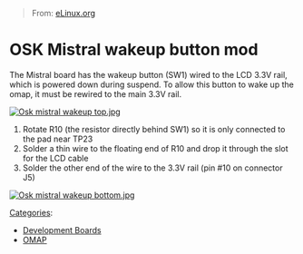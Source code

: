 > From: [eLinux.org](http://eLinux.org/OSK_Mistral_wakeup_button_mod "http://eLinux.org/OSK_Mistral_wakeup_button_mod")


# OSK Mistral wakeup button mod



The Mistral board has the wakeup button (SW1) wired to the LCD 3.3V
rail, which is powered down during suspend. To allow this button to wake
up the omap, it must be rewired to the main 3.3V rail.

[![Osk mistral wakeup
top.jpg](http://eLinux.org/images/d/de/Osk_mistral_wakeup_top.jpg)](http://eLinux.org/File:Osk_mistral_wakeup_top.jpg)

1.  Rotate R10 (the resistor directly behind SW1) so it is only
    connected to the pad near TP23
2.  Solder a thin wire to the floating end of R10 and drop it through
    the slot for the LCD cable
3.  Solder the other end of the wire to the 3.3V rail (pin \#10 on
    connector J5)

[![Osk mistral wakeup
bottom.jpg](http://eLinux.org/images/c/c0/Osk_mistral_wakeup_bottom.jpg)](http://eLinux.org/File:Osk_mistral_wakeup_bottom.jpg)


[Categories](http://eLinux.org/Special:Categories "Special:Categories"):

-   [Development
    Boards](http://eLinux.org/Category:Development_Boards "Category:Development Boards")
-   [OMAP](http://eLinux.org/Category:OMAP "Category:OMAP")

